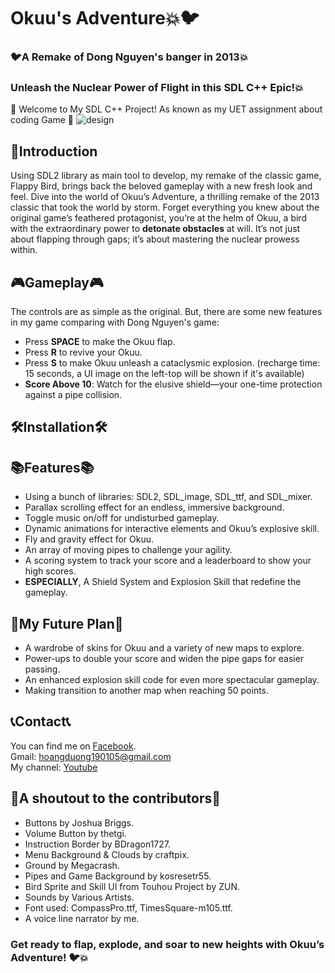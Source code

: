 # Okuu's Adventure💥🐦
### 🐦A Remake of Dong Nguyen's banger in 2013💥
### Unleash the Nuclear Power of Flight in this SDL C++ Epic!💥
🚀 Welcome to My SDL C++ Project! As known as my UET assignment about coding Game 🚀
![design](https://github.com/hoangduong19/OkuusAdventure/assets/160806540/10c8f30c-4c45-4db3-ab1c-a2e05a79b192)
## 🎉Introduction
Using SDL2 library as main tool to develop, my remake of the classic game, Flappy Bird, brings back the beloved gameplay with a new fresh look and feel. Dive into the world of Okuu’s Adventure, a thrilling remake of the 2013 classic that took the world by storm. Forget everything you knew about the original game’s feathered protagonist, you’re at the helm of Okuu, a bird with the extraordinary power to <b>detonate obstacles</b> at will. It’s not just about flapping through gaps; it’s about mastering the nuclear prowess within.
## 🎮Gameplay🎮
The controls are as simple as the original. But, there are some new features in my game comparing with Dong Nguyen's game:
-  Press <b>SPACE</b> to make the Okuu flap.
-  Press <b>R</b> to revive your Okuu.
-  Press <b>S</b> to make Okuu unleash a cataclysmic explosion. (recharge time: 15 seconds, a UI image on the left-top will be shown if it's available)
-  <b>Score Above 10</b>: Watch for the elusive shield—your one-time protection against a pipe collision.
## 🛠️Installation🛠️
## 📚Features📚
- Using a bunch of libraries: SDL2, SDL_image, SDL_ttf, and SDL_mixer.
- Parallax scrolling effect for an endless, immersive background.
- Toggle music on/off for undisturbed gameplay.
- Dynamic animations for interactive elements and Okuu’s explosive skill.
- Fly and gravity effect for Okuu.
- An array of moving pipes to challenge your agility.
- A scoring system to track your score and a leaderboard to show your high scores.
- <b>ESPECIALLY</b>, A Shield System and Explosion Skill that redefine the gameplay.
## 🚀My Future Plan🚀
- A wardrobe of skins for Okuu and a variety of new maps to explore.
- Power-ups to double your score and widen the pipe gaps for easier passing.
- An enhanced explosion skill code for even more spectacular gameplay.
- Making transition to another map when reaching 50 points.
## 📞Contact📞
You can find me on [Facebook](https://www.facebook.com/manchesterisred190105?_rdc=1&_rdr). <br/>
Gmail: hoangduong190105@gmail.com <br/>
My channel: [Youtube](https://www.youtube.com/channel/UCNa8dFQ35HR0tkEZPQRPQQg)
## 📜A shoutout to the contributors📜
- Buttons by Joshua Briggs.
- Volume Button by thetgi.
- Instruction Border by BDragon1727.
- Menu Background & Clouds by craftpix.
- Ground by Megacrash.
- Pipes and Game Background by kosresetr55.
- Bird Sprite and Skill UI from Touhou Project by ZUN.
- Sounds by Various Artists.
- Font used: CompassPro.ttf, TimesSquare-m105.ttf.
- A voice line narrator by me. </br>
### Get ready to flap, explode, and soar to new heights with Okuu’s Adventure! 🐦💥
